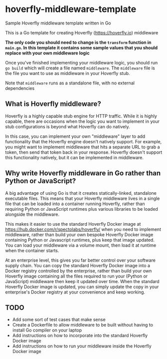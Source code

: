 # hoverfly-middleware-template
Sample Hoverfly middleware template written in Go 

This is a Go template for creating Hoverfly (https://hoverfly.io) middleware

**The only code you should need to change is the `transform` function in `main.go`. In this template it contains some sample values that you should replace with your own middleware logic**

Once you've finished implementing your middleware logic, you should run `go build` which will create a file named `middleware`. The `middleware` file is the file you want to use as middleware in your Hoverfly stub.

Note that `middleware` runs as a standalone file, with no external dependencies

## What is Hoverfly middleware?

Hoverfly is a highly capable stub engine for HTTP traffic. While it is highly capable, there are occasions when the logic you want to implement in your stub configurations is beyond what Hoverfly can do natively.

In this case, you can implement your own "middleware" layer to add functionality that the Hoverfly engine doesn't natively support. For example, you might want to implement middleware that hits a separate URL to grab a token, then send that token back in your response. Hoverfly doesn't support this functionality natively, but it can be implemented in middleware.

## Why write Hoverfly middleware in Go rather than Python or JavaScript?

A big advantage of using Go is that it creates statically-linked, standalone executable files. This means that your Hoverfly middleware lives in a single file that can be loaded into a container running Hoverfly, rather than requiring Python or JavaScript runtimes plus various libraries to be loaded alongside the middleware.

This makes it easier to use the standard Hoverfly Docker image at https://hub.docker.com/r/spectolabs/hoverfly/ when you need to implement middleware, rather than build your own bespoke Hoverfly Docker image containing Python or Javascript runtimes, plus keep that image updated. You can load your middleware via a volume mount, then load it at runtime when the container starts.

At an enterprise level, this gives you far better control over your software supply chain. You can copy the standard Hoverfly Docker image into a Docker registry controlled by the enterprise, rather than build your own Hoverfly image containing all the files required to run your (Python or JavaScript) middleware then keep it updated over time. When the standard Hoverfly Docker image is updated, you can simply update the copy in your enterprise's Docker registry at your convenience and keep working.

## TODO

- Add some sort of test cases that make sense
- Create a Dockerfile to allow middleware to be built without having to install Go compiler on your laptop
- Add instructions on how to incorporate into the standard Hoverfly Docker image
- Add instructions on how to run your middleware inside the Hoverfly Docker image